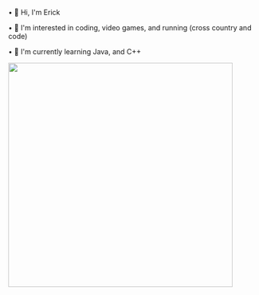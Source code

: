 • 👋 Hi, I'm Erick

• 👀 I'm interested in coding, video games, and running (cross country and code)

• 🌱 I'm currently learning Java, and C++






 <p align="left"><a href="https://github.com/heryckmp/github-readme-stats"><img src="https://github-readme-stats.vercel.app/api/top-langs/?username=heryckmp&layout=compact&theme=vision-friendly-dark&bg_color=00000000&hide_border=true" width="450"" /></a></p>

<br><br>






